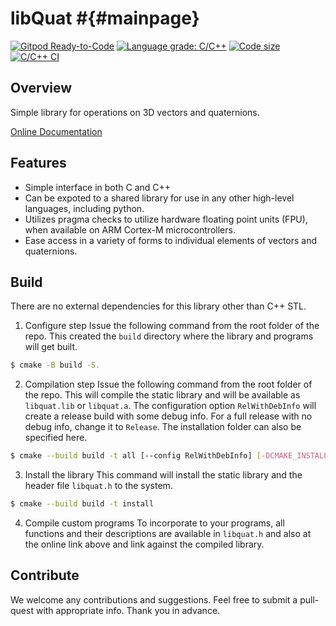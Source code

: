 # libQuat #{#mainpage}
<!-- the suffix in the above line is required for doxygen to consider this as the index page of the generated documentation site -->

[![Gitpod Ready-to-Code](https://img.shields.io/badge/Gitpod-Ready--to--Code-blue?logo=gitpod)](https://gitpod.io/#https://github.com/kvedala/libquat)
[![Language grade: C/C++](https://img.shields.io/lgtm/grade/cpp/g/kvedala/libquat.svg?logo=lgtm&logoWidth=18)](https://lgtm.com/projects/g/kvedala/libquat/context:cpp) 
[![Code size](https://img.shields.io/github/code-size/kvedala/libquat?color=red&style=flat-square)](https://github.com/kvedala/libquat)
[![C/C++ CI](https://github.com/kvedala/libquat/workflows/C/C++%20CI/badge.svg)](https://github.com/kvedala/libquat/actions?query=workflow%3A%22C%2FC%2B%2B+CI%22)

## Overview
Simple library for operations on 3D vectors and quaternions.

[Online Documentation](https://kvedala.github.io/libquat)

## Features 
* Simple interface in both C and C++
* Can be expoted to a shared library for use in any other high-level languages, including python. 
* Utilizes pragma checks to utilize hardware floating point units (FPU), when available on ARM Cortex-M microcontrollers.
* Ease access in a variety of forms to individual elements of vectors and quaternions.

## Build
There are no external dependencies for this library other than C++ STL. 
1. Configure step
Issue the following command from the root folder of the repo. This created the `build` directory where the library and programs will get built.
```sh
$ cmake -B build -S.
```
2. Compilation step
Issue the following command from the root folder of the repo. This will compile the static library and will be available as `libquat.lib` or `libquat.a`. The configuration option `RelWithDebInfo` will create a release build with some debug info. For a full release with no debug info, change it to `Release`. The installation folder can also be specified here. 
```sh
$ cmake --build build -t all [--config RelWithDebInfo] [-DCMAKE_INSTALL_PREFIX=/opt/local]
```
3. Install the library
This command will install the static library and the header file `libquat.h` to the system. 
```sh
$ cmake --build build -t install
```
4. Compile custom programs
To incorporate to your programs, all functions and their descriptions are available in `libquat.h` and also at the online link above and link against the compiled library.

## Contribute
We welcome any contributions and suggestions. Feel free to submit a pull-quest with appropriate info. Thank you in advance.
